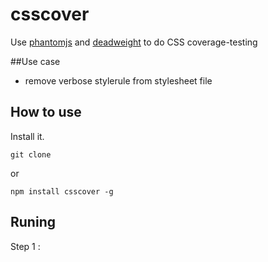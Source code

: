 csscover
========

Use [phantomjs](https://github.com/ariya/phantomjs) and [deadweight](https://github.com/aanand/deadweight) to do CSS coverage-testing

##Use case
- remove verbose stylerule from stylesheet file

How to use
---
Install it.

    git clone

or

    npm install csscover -g
    
Runing
---
Step 1 :
    
